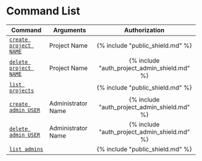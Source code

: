 # Command List
|                             Command                             |   Arguments        | Authorization |
|-----------------------------------------------------------------|--------------------|:-------------:|
| [`create project NAME`](/projects/#creating-a-new-project)      | Project Name       | {% include "public_shield.md" %} |
| [`delete project NAME`](/projects/#deleting-a-project)          | Project Name       | {% include "auth_project_admin_shield.md" %} |
| [`list projects`](/projects/#listing-all-projects)              |                    | {% include "public_shield.md" %} |
| [`create admin USER`](/administration/#adding-administrators)   | Administrator Name | {% include "auth_project_admin_shield.md" %} |
| [`delete admin USER`](/administration/#removing-administrators) | Administrator Name | {% include "auth_project_admin_shield.md" %} |
| [`list admins`](/administration/#listing-administrators)        |                    | {% include "public_shield.md" %} |